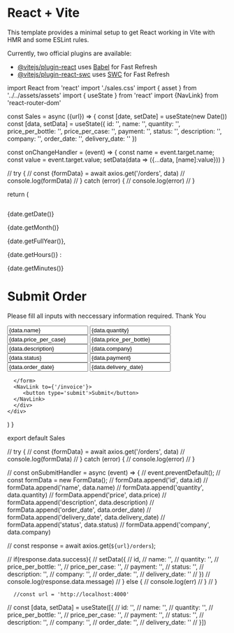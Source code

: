 # React + Vite

This template provides a minimal setup to get React working in Vite with HMR and some ESLint rules.

Currently, two official plugins are available:

- [@vitejs/plugin-react](https://github.com/vitejs/vite-plugin-react/blob/main/packages/plugin-react/README.md) uses [Babel](https://babeljs.io/) for Fast Refresh
- [@vitejs/plugin-react-swc](https://github.com/vitejs/vite-plugin-react-swc) uses [SWC](https://swc.rs/) for Fast Refresh












import React from 'react'
import './sales.css'
import { asset } from '../../assets/assets'
import { useState } from 'react'
import {NavLink} from 'react-router-dom'


const Sales = async ({url}) => {
   const [date, setDate] = useState(new Date())
   const [data, setData] = useState({
      id: '',
      name: '',
      quantity: '',
      price_per_bottle: '',
      price_per_case: '',
      payment: '',
      status: '',
      description: '',
      company: '',
      order_date: '',
      delivery_date: ''
   })
  

   const onChangeHandler = (event) => {
      const name = event.target.name;
      const value = event.target.value;
      setData(data => ({...data, [name]:value}))
   }

   // try {
   //    const {formData} = await axios.get('/orders', data)
   //    console.log(formData)
   // } catch (error) {
   //    console.log(error)
   // }



  return (
    <div className='sales_container'>
      <img src={asset.logo} alt="" width={120}/>
      <div className="date">
         <p>{date.getDate()}</p>
         <p>{date.getMonth()}</p>
         <p>{date.getFullYear()}, </p>
         <p>{date.getHours()} :</p>
         <p>{date.getMinutes()}</p>
      </div>
      <div className="form_container">
         <h1>Submit Order</h1>
         <p>Please fill all inputs with neccessary information required. Thank You</p>
      <form>
         <div className='form_info'>
               <input type="text" onChange={onChangeHandler} value={data.name} name='name' placeholder='Name' required/>
               <input type="text" onChange={onChangeHandler} value={data.quantity} name='quantity' placeholder='Quantity' required/>
         </div>
         <div className='form_info'>
               <input type="text" onChange={onChangeHandler} value={data.price_per_case} name='price_per_case' placeholder='Price per case (gh)' required/>
               <input type="text" onChange={onChangeHandler} value={data.price_per_bottle} name='price_per_bottle' placeholder='Price per bottle (gh)' required/>
         </div>
         <input type="text" onChange={onChangeHandler} value={data.description} name='description' placeholder='Description' required/>
         <input type="text" onChange={onChangeHandler} value={data.company} name='company' placeholder='Company Name' required/>
         <input type="text" onChange={onChangeHandler} value={data.status} name='status' placeholder='Product Status' required/>
         <input type="text" onChange={onChangeHandler} value={data.payment} name='payment' placeholder='Payment(cash or e-payment)' required/>
         <input type="text" onChange={onChangeHandler} value={data.order_date} name='order_date' placeholder='Order Date' required/>
         <input type="text" onChange={onChangeHandler} value={data.delivery_date} name='delivery_date' placeholder='Delivery Date' required/>

      </form>
      <NavLink to={'/invoice'}>
         <button type='submit'>Submit</button>
      </NavLink>
      </div>
    </div>
  )
}

export default Sales















 // try {
   //    const {formData} = await axios.get('/orders', data)
   //    console.log(formData)
   // } catch (error) {
   //    console.log(error)
   // }

   // const onSubmitHandler = async (event) => {
   //    event.preventDefault();
   //    const formData = new FormData();
   //    formData.append('id', data.id)
   //    formData.append('name', data.name)
   //    formData.append('quantity', data.quantity)
   //    formData.append('price', data.price)
   //    formData.append('description', data.description)
   //    formData.append('order_date', data.order_date)
   //    formData.append('delivery_date', data.delivery_date)
   //    formData.append('status', data.status)
   //    formData.append('company', data.company)

   //     const response = await axios.get(`${url}/orders`);

   //    if(response.data.success){
   //       setData({
   //          id,
   //          name: '',
   //          quantity: '',
   //          price_per_bottle: '',
   //          price_per_case: '',
   //          payment: '',
   //          status: '',
   //          description: '',
   //          company: '',
   //          order_date: '',
   //          delivery_date: ''
   //       })
   //       console.log(response.data.message)
   //    } else {
   //       console.log(err)
   //    }
   // }











      //const url = 'http://localhost:4000'

//    const [data, setData] = useState([{
//       id: '',
//       name: '',
//       quantity: '',
//       price_per_bottle: '',
//       price_per_case: '',
//       payment: '',
//       status: '',
//       description: '',
//       company: '',
//       order_date: '',
//       delivery_date: ''
// }])